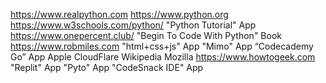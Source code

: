 https://www.realpython.com
https://www.python.org
https://www.w3schools.com/python/
"Python Tutorial" App https://www.onepercent.club/
"Begin To Code With Python" Book https://www.robmiles.com
"html+css+js" App
"Mimo" App
“Codecademy Go” App
Apple
CloudFlare
Wikipedia
Mozilla
https://www.howtogeek.com
"Replit" App
"Pyto" App
"CodeSnack IDE" App